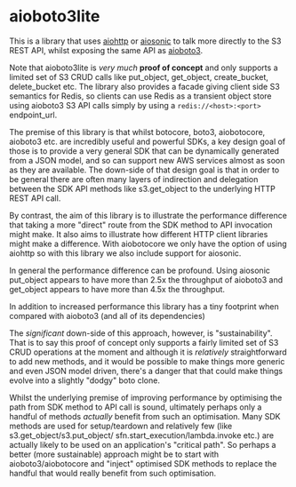 # aioboto3lite
This is a library that uses [aiohttp](https://github.com/aio-libs/aiohttp) or [aiosonic](https://github.com/sonic182/aiosonic) to talk more directly to the S3 REST API, whilst exposing the same API as [aioboto3](https://github.com/terrycain/aioboto3).

Note that aioboto3lite is *very much* **proof of concept** and only supports a limited set of S3 CRUD calls like put_object, get_object, create_bucket, delete_bucket etc. The library also provides a facade giving client side S3 semantics for Redis, so clients can use Redis as a transient object store using aioboto3 S3 API calls simply by using a `redis://<host>:<port>` endpoint_url.

The premise of this library is that whilst botocore, boto3, aiobotocore, aioboto3 etc. are incredibly useful and powerful SDKs, a key design goal of those is to provide a very general SDK that can be dynamically generated from a JSON model, and so can support new AWS services almost as soon as they are available. The down-side of that design goal is that in order to be general there are often many layers of indirection and delegation between the SDK API methods like s3.get_object to the underlying HTTP REST API call.

By contrast, the aim of this library is to illustrate the performance difference that taking a more "direct" route from the SDK method to API invocation might make. It also aims to illustrate how different HTTP client libraries might make a difference. With aiobotocore we only have the option of using aiohttp so with this library we also include support for aiosonic.

In general the performance difference can be profound. Using aiosonic put_object appears to have more than 2.5x the throughput of aioboto3 and get_object appears to have more than 4.5x the throughput.

In addition to increased performance this library has a tiny footprint when
compared with aioboto3 (and all of its dependencies)

The *significant* down-side of this approach, however, is "sustainability". That is to say this proof of concept only supports a fairly limited set of S3 CRUD operations at the moment and although it is *relatively* straightforward to add new methods, and it would be possible to make things more generic and even JSON model driven, there's a danger that that could make things evolve into a slightly "dodgy" boto clone.

Whilst the underlying premise of improving performance by optimising the path from SDK method to API call is sound, ultimately perhaps only a handful of methods *actually* benefit from such an optimisation. Many SDK methods are used for setup/teardown and relatively few (like s3.get_object/s3.put_object/ sfn.start_execution/lambda.invoke etc.) are actually likely to be used on an application's "critical path". So perhaps a better (more sustainable) approach might be to start with aioboto3/aiobotocore and "inject" optimised SDK methods to replace the handful that would really benefit from such optimisation.